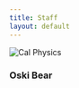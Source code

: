 ```yaml
---
title: Staff
layout: default
---
```


<img src="https://physics.berkeley.edu/sites/default/files/styles/openberkeley_brand_widgets_rectangle/public/communityprinciples_tile.jpg?itok=xEZFtjFW" alt="Cal Physics">
<h3> Oski Bear </h3>